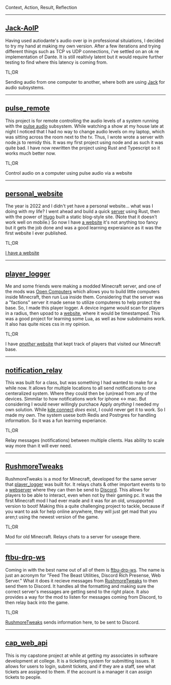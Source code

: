 
Context, Action, Result, Reflection

___
## [Jack-AoIP](https://github.com/Rushmore75/Jack-AoIP)
Having used autiodante's audio over ip in professional situiations, I decided to try my hand at making my own version. After a few iterations and trying different things such as TCP vs UDP connections, i've settled on an ok re implementation of Dante. It is still realtivly latent but it would require further testing to find where this latency is coming from.

TL;DR

Sending audio from one computer to another, where both are using [Jack](https://github.com/jackaudio/jack2) for audio subsystems.

___
## [pulse_remote](https://github.com/Rushmore75/pulse_remote)
This project is for remote controlling the audio levels of a system running with the [pulse audio](https://wiki.archlinux.org/title/PulseAudio) subsystem. While watching a show at my house late at night I noticed that I had no way to change audio levels on my laptop, which was sitting across the room next to the tv. Thus, I wrote wrote a server with node.js to remidy this. It was my first project using node and as such it was quite bad. I have now rewritten the project using Rust and Typescript so it works much better now.

TL;DR

Control audio on a computer using pulse audio via a website

___
## [personal_website](https://github.com/Rushmore75/personal_website)
The year is 2022 and I didn't yet have a personal website... what was I doing with my life? I went ahead and build a quick [server](https://github.com/Rushmore75/personal_website_server/) using Rust, then with the power of [Hugo](https://gohugo.io/) built a static blog-style site. (Note that it doesn't work well on mobile.) So now I have [a website](https://oliveratkinson.net) it's not anything too fancy but it gets the job done and was a good learning experaiance as it was the first website I ever published.

TL;DR

[I have a website](https://oliveratkinson.net)

___
## [player_logger](https://github.com/Rushmore75/player_logger)
Me and some friends were making a modded Minecraft server, and one of the mods was [Open Computers](https://www.curseforge.com/minecraft/mc-mods/opencomputers) which allows you to build little computers inside Minecraft, then run Lua inside them. Considering that the server was a "factions" server it made sense to utilize computeres to help protect the base. So, I made this player logger. A device ingame would scan for players in a radius, then upoad to a [website](https://friendlyfire.oliveratkinson.net/), where it would be timestamped. This was a good project for learning some Lua, as well as how subdomains work. It also has quite nices css in my opinion.

TL;DR

I have [*another* website](https://friendlyfire.oliveratkinson.net/) that kept track of players that visited our Minecraft base.

___
## [notification_relay](https://github.com/Rushmore75/notification_relay)
This was built for a class, but was something I had wanted to make for a while now. It allows for multiple locations to all send notifications to one centeralized system. Where they could then be (un)read from any of the devices. Simmilar to how notifications work for iphone <-> mac. But considering I would never willingly purchace Apply *anything* I needed my own solution. While [kde connect](https://kdeconnect.kde.org/) *does* exist, I could never get it to work. So I made my own. The system usese both Redis and Postrgres for handling information. So it was a fun learning experiance.

TL;DR

Relay messages (notifications) between multiple clients. Has ability to scale way more than it will ever need.

___
## [RushmoreTweaks](https://github.com/Rushmore75/RushmoreTweaks)
RushmoreTweaks is a mod for Minecraft, developed for the same server that [player_logger](#player_logger) was built for. It relays chats & other important events to to a [webserver](#ftbu-drp--ws) where they can then be send to [Discord](https://discord.com). This allows for players to be able to interact, even when not by their gaming pc. It was the first Minecraft mod I had ever made and it was for an old, unsupported version to boot! Making this a quite challenging project to tackle, because if you want to ask for help online anywhere, they will just get mad that you aren;t using the newest version of the game.

TL;DR

Mod for old Minecraft. Relays chats to a server for useage there.

___
## [ftbu-drp-ws](https://github.com/Rushmore75/ftbu-drp-ws)
Coming in with the best name out of all of them is [ftbu-drp-ws](https://github.com/Rushmore75/ftbu-drp-ws). The name is just an acronym for "Feed The Beast Utilities, Discord Rich Presense, Web Server." What it does it recieve messages from [RushmoreTweaks](#RushmoreTweaks) to then send them to Discord. It handles all the formatting and making sure the correct server's messages are getting send to the right place. It also provides a way for the mod to listen for messages coming from Discord, to then relay back into the game.

TL;DR

[RushmoreTweaks](#RushmoreTweaks) sends information here, to be sent to Discord.

___
## [cap_web_api](https://github.com/Rushmore75/cap_web_api)
This is my capstone project at while at getting my associates in software development at college. It is a ticketing system for submitting issues. It allows for users to login, submit tickets, and if they are a staff, see what tickets are assigned to them. If the account is a manager it can assign tickets to people.


